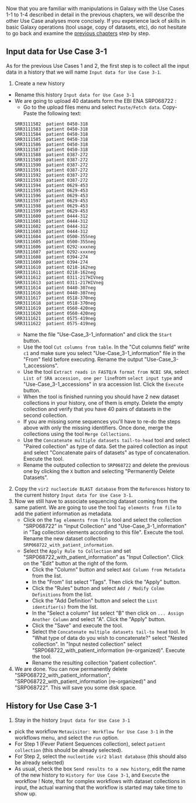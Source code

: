 Now that you are familiar with manipulations in Galaxy with the Use Cases 1-1 to 1-4 described in detail in the previous chapters, we will describe the other Use Case analyses more concisely. If you experience lack of skills in basic Galaxy operations (tool usage, copy of datasets, etc), do not hesitate to go back and examine the [previous chapters](use_cases_input_data) step by step.


## Input data for Use Case 3-1

As for the previous Use Cases 1 and 2, the first step is to collect all the input data in a history that we will name `Input data for Use Case 3-1`.

1. Create a new history
- Rename this history `Input data for Use Case 3-1`
- We are going to upload 40 datasets form the EBI ENA SRP068722 :
    - Go to the upload files menu and select `Paste/Fetch data`. Copy-Paste the following text:
    ```
    SRR3111582	patient 0450-318
    SRR3111583	patient 0450-318
    SRR3111584	patient 0450-318
    SRR3111585	patient 0450-318
    SRR3111586	patient 0450-318
    SRR3111587	patient 0450-318
    SRR3111588	patient 0387-272
    SRR3111589	patient 0387-272
    SRR3111590	patient 0387-272
    SRR3111591	patient 0387-272
    SRR3111592	patient 0387-272
    SRR3111593	patient 0387-272
    SRR3111594	patient 0629-453
    SRR3111595	patient 0629-453
    SRR3111596	patient 0629-453
    SRR3111597	patient 0629-453
    SRR3111598	patient 0629-453
    SRR3111599	patient 0629-453
    SRR3111600	patient 0444-312
    SRR3111601	patient 0444-312
    SRR3111602	patient 0444-312
    SRR3111603	patient 0444-312
    SRR3111604	patient 0500-355neg
    SRR3111605	patient 0500-355neg
    SRR3111606	patient 0292-xxxneg
    SRR3111607	patient 0292-xxxneg
    SRR3111608	patient 0394-274
    SRR3111609	patient 0394-274
    SRR3111610	patient 0218-162neg
    SRR3111611	patient 0218-162neg
    SRR3111612	patient 0311-217HIVneg
    SRR3111613	patient 0311-217HIVneg
    SRR3111614	patient 0440-307neg
    SRR3111616	patient 0440-307neg
    SRR3111617	patient 0518-370neg
    SRR3111618	patient 0518-370neg
    SRR3111619	patient 0560-420neg
    SRR3111620	patient 0560-420neg
    SRR3111621	patient 0575-419neg
    SRR3111622	patient 0575-419neg
    ```
    - Name the file "Use-Case_3-1_information" and click the `Start` button.
    - Use the tool `Cut columns from table`. In the "Cut columns field" write `c1` and make sure you select "Use-Case_3-1_information" file in the "From" field before executing. Rename the output "Use-Case_3-1_accessions".
    - Use the tool `Extract reads in FASTQ/A format from NCBI SRA`, select `List of SRA accession, one per line`from `select input type` and "Use-Case_3-1_accessions" in sra accession list. Click the `Execute` button.
    - When the tool is finished running you should have 2 new dataset collections in your history, one of them is empty. Delete the empty collection and verify that you have 40 pairs of datasets in the second collection.
    - If you are missing some sequences you'll have to re-do the steps above with only the missing identifiers. Once done, merge the collections using the tool `Merge Collections`.
    - Use the `Concatenate multiple datasets tail-to-head` tool and select "Paired collection" as type of data. Set the paired collection as input and select "Concatenate pairs of datasets" as type of concatenation. Execute the tool.
    - Rename the outputed collection to `SRP068722` and delete the previous one by clicking the `X` button and selecting "Permanently Delete Datasets".
2. Copy the `vir2 nucleotide BLAST database` from the `References` history to the current history `Input data for Use Case 3-1`.
3. Now we still have to associate sequencing dataset coming from the same patient. We are going to use the tool `Tag elements from file` to add the patient information as metadata.
    - Click on the `Tag elements from file` tool and select the collection "SRP068722" in "Input Collection" and "Use-Case_3-1_information" in "Tag collection elements according to this file". Execute the tool. Rename the new dataset collection `SRP068722_with_patient_information`.
    - Select the `Apply Rule to Collection` and set "SRP068722_with_patient_information" as "Input Collection". Click on the "Edit" button at the right of the form.
        - Click the "Column" button and select `Add Column from Metadata` from the list.
        - In the "From" list select "Tags". Then click the "Apply" button.
        - Click the "Rules" button and select `Add / Modify Colmn Definitions` from the list.
        - Click the "Add Definition" button and select the `List identifier(s)` from the list.
        - In the "Select a column" list select "B" then click on `... Assign Another Column` and select "A". Click the "Apply" button.
        - Click the "Save" and execute the tool.
        - Select the `Concatenate multiple datasets tail-to head` tool. In "What type of data do you wish to concatenate?" select "Nested collection". In "Input nested collection" select "SRP068722_with_patient_information (re-organized)". Execute the tool.
        - Rename the resulting collection "patient collection".
4. We are done. You can now permanently delete "SRP068722_with_patient_information",  "SRP068722_with_patient_information (re-organized)" and "SRP068722". This will save you some disk space.

## History for Use Case 3-1
1. Stay in the history `Input data for Use Case 3-1`
- pick the workflow `Metavisitor: Workflow for Use Case 3-1` in the workflows menu, and select the `run` option.
- For Step 1 (Fever Patient Sequences collection), select `patient collection` (this should be already selected).
- For Step 2, select the `nucleotide vir2 blast database` (this should also be already selected)
- As usual, check the box `Send results to a new history`, edit the name of the new history to `History for Use Case 3-1`, and `Execute` the workflow ! Note, that for complex workflows with dataset collections in input, the actual warning that the workflow is started may take time to show up.
